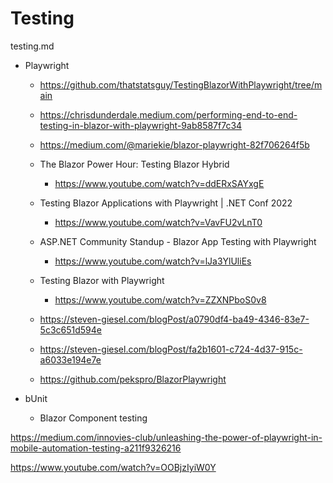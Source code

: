 # Testing


testing.md

*   Playwright

    *   https://github.com/thatstatsguy/TestingBlazorWithPlaywright/tree/main

    *   https://chrisdunderdale.medium.com/performing-end-to-end-testing-in-blazor-with-playwright-9ab8587f7c34

    *   https://medium.com/@mariekie/blazor-playwright-82f706264f5b

    *   The Blazor Power Hour: Testing Blazor Hybrid

        *   https://www.youtube.com/watch?v=ddERxSAYxgE

    *   Testing Blazor Applications with Playwright | .NET Conf 2022

        *   https://www.youtube.com/watch?v=VavFU2vLnT0

    *   ASP.NET Community Standup - Blazor App Testing with Playwright

        *   https://www.youtube.com/watch?v=lJa3YlUliEs

    *   Testing Blazor with Playwright

        *   https://www.youtube.com/watch?v=ZZXNPboS0v8

    *   https://steven-giesel.com/blogPost/a0790df4-ba49-4346-83e7-5c3c651d594e

    *   https://steven-giesel.com/blogPost/fa2b1601-c724-4d37-915c-a6033e194e7e

    *   https://github.com/pekspro/BlazorPlaywright


*   bUnit

    *   Blazor Component testing



https://medium.com/innovies-club/unleashing-the-power-of-playwright-in-mobile-automation-testing-a211f9326216

https://www.youtube.com/watch?v=OOBjzIyiW0Y

